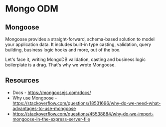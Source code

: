 # Mongo ODM
## Mongoose
Mongoose provides a straight-forward, schema-based solution to model your application data. It includes built-in type casting, validation, query building, business logic hooks and more, out of the box.

Let's face it, writing MongoDB validation, casting and business logic boilerplate is a drag. That's why we wrote Mongoose.

## Resources
- Docs - https://mongoosejs.com/docs/
- Why use Mongoose - https://stackoverflow.com/questions/18531696/why-do-we-need-what-advantages-to-use-mongoose
- https://stackoverflow.com/questions/45538884/why-do-we-import-mongoose-in-the-express-server-file
